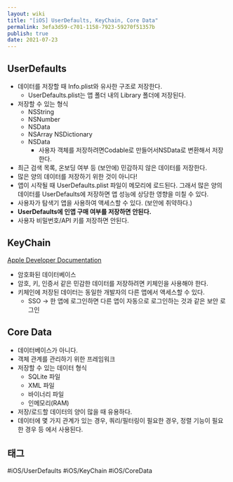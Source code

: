 ```yaml
---
layout: wiki
title: "[iOS] UserDefaults, KeyChain, Core Data"
permalink: 3efa3d59-c701-1158-7923-59270f51357b
publish: true
date: 2021-07-23
---
```


## UserDefaults

-   데이터를 저장할 때 Info.plist와 유사한 구조로 저장한다.
    -   UserDefaults.plist는 앱 폴더 내의 Library 폴더에 저장된다.
-   저장할 수 있는 형식
    -   NSString
    -   NSNumber
    -   NSData
    -   NSArray NSDictionary
    -   NSData
        -   사용자 객체를 저장하려면Codable로 만들어서NSData로 변환해서 저장한다.
-   최근 검색 목록, 온보딩 여부 등 (보안에) 민감하지 않은 데이터를 저장한다.
-   많은 양의 데이터를 저장하기 위한 것이 아니다!
-   앱이 시작될 때 UserDefaults.plist 파일이 메모리에 로드된다. 그래서 많은 양의 데이터를 UserDefaults에 저장하면 앱 성능에 상당한 영향을 미칠 수 있다.
-   사용자가 탐색기 앱을 사용하여 액세스할 수 있다. (보안에 취약하다.)
-   **UserDefaults에 인앱 구매 여부를 저장하면 안된다.**
-   사용자 비밀번호/API 키를 저장하면 안된다.

## KeyChain

[Apple Developer Documentation](https://developer.apple.com/documentation/security/keychain_services/keychain_items/using_the_keychain_to_manage_user_secrets)

-   암호화된 데이터베이스
-   암호, 키, 인증서 같은 민감한 데이터를 저장하려면 키체인을 사용해야 한다.
-   키체인에 저장된 데이터는 동일한 개발자의 다른 앱에서 액세스할 수 있다.
    -   SSO → 한 앱에 로그인하면 다른 앱이 자동으로 로그인하는 것과 같은 보안 로그인

## Core Data

-   데이터베이스가 아니다.
-   객체 관계를 관리하기 위한 프레임워크
-   저장할 수 있는 데이터 형식
    -   SQLite 파일
    -   XML 파일
    -   바이너리 파일
    -   인메모리(RAM)
-   저장/로드할 데이터의 양이 많을 때 유용하다.
-   데이터에 몇 가지 관계가 있는 경우, 쿼리/필터링이 필요한 경우, 정렬 기능이 필요한 경우 등 에서 사용된다.

## 태그

#iOS/UserDefaults #iOS/KeyChain #iOS/CoreData
